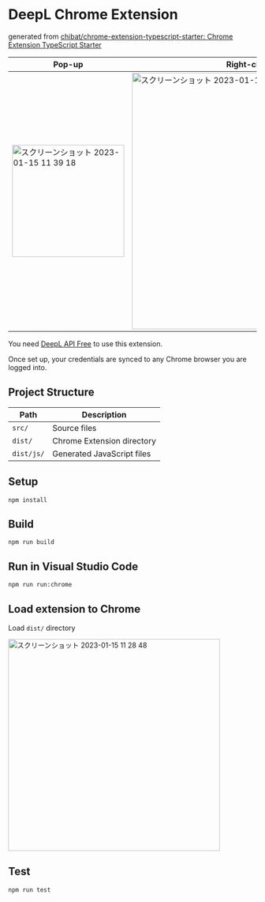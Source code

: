 # DeepL Chrome Extension


generated from [chibat/chrome\-extension\-typescript\-starter: Chrome Extension TypeScript Starter](https://github.com/chibat/chrome-extension-typescript-starter)

|  Pop-up  |  Right-click Menu |
| ---- | ---- |
| <img width="227" alt="スクリーンショット 2023-01-15 11 39 18" src="https://user-images.githubusercontent.com/60843722/212520124-dada8611-0180-4b2c-8401-83b01d294760.png" > |  <img width="519" alt="スクリーンショット 2023-01-15 11 41 22" src="https://user-images.githubusercontent.com/60843722/212520173-91de32e6-9c5e-42db-aa3c-ea21bf75d7f9.png"> |

You need [DeepL API Free](https://www.deepl.com/ja/pro-api) to use this extension.

Once set up, your credentials are synced to any Chrome browser you are logged into.

## Project Structure

|  Path  |  Description |
| ---- | ---- |
|  `src/`  |  Source files |
|  `dist/`  |  Chrome Extension directory |
|  `dist/js/`  |  Generated JavaScript files |

## Setup

```
npm install
```

## Build

```
npm run build
```

## Run in Visual Studio Code

```
npm run run:chrome
```


## Load extension to Chrome

Load `dist/` directory

<img width="429" alt="スクリーンショット 2023-01-15 11 28 48" src="https://user-images.githubusercontent.com/60843722/212520064-c3437f08-637a-40e5-b1c6-5e03e5a8ec6e.png">

## Test
```
npm run test
```
